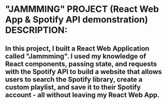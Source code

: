 # "JAMMMING" PROJECT (React Web App & Spotify API demonstration) DESCRIPTION:

## In this project, I built a React Web Application called "Jammming". I used my knowledge of React components, passing state, and requests with the Spotify API to build a website that allows users to search the Spotify library, create a custom playlist, and save it to their Spotify account - all without leaving my React Web App.